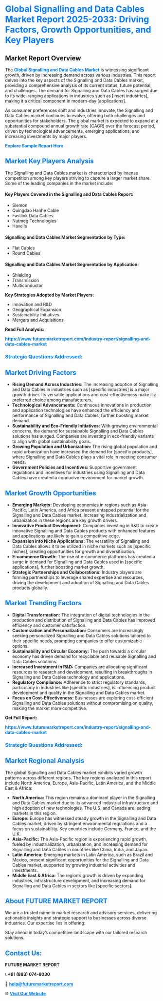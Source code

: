 <h1 style="color: #007BFF;">Global Signalling and Data Cables Market Report 2025-2033: Driving Factors, Growth Opportunities, and Key Players</h1>

<section id="overview">
<h2>Market Report Overview</h2>
<p>The <a href="https://www.futuremarketreport.com/industry-report/signalling-and-data-cables-market" style="color: #007BFF; text-decoration: none;"><strong>Global Signalling and Data Cables Market</strong></a> is witnessing significant growth, driven by increasing demand across various industries. This report delves into the key aspects of the Signalling and Data Cables market, providing a comprehensive analysis of its current status, future potential, and challenges. The demand for Signalling and Data Cables has surged due to its wide-ranging applications in industries such as [insert industries], making it a critical component in modern-day [applications].</p>
<p>As consumer preferences shift and industries innovate, the Signalling and Data Cables market continues to evolve, offering both challenges and opportunities for stakeholders. The global market is expected to expand at a substantial compound annual growth rate (CAGR) over the forecast period, driven by technological advancements, emerging applications, and increasing investments by major players.</p>
</section>

<section id="overview">
<p><a href="https://www.futuremarketreport.com/request-sample/reportId=82263" style="color: #007BFF; text-decoration: none;"><strong>Explore Sample Report Here</strong></a></p>
</section>

<section id="key-players">
<h2 style="color: #007BFF;">Market Key Players Analysis</h2>
<p>The Signalling and Data Cables market is characterized by intense competition among key players striving to capture a larger market share. Some of the leading companies in the market include:</p>
<h4>Key Players Covered in the Signalling and Data Cables Report:</h4>
<ul><li>Siemon</li><li>Quingdao Hanhe Cable</li><li>Fastlink Data Cables</li><li>Nutmeg Technologies</li><li>Havells</li></ul>
<h4>Signalling and Data Cables Market Segmentation by Type:</h4>
<ul><li>Flat Cables</li><li>Round Cables</li></ul>

<h4>Signalling and Data Cables Market Segmentation by Application:</h4>
<ul><li>Shielding</li><li>Transmission</li><li>Multiconductor</li></ul>
<p><strong>Key Strategies Adopted by Market Players:</strong></p>
<ul>
<li>Innovation and R&D</li>
<li>Geographical Expansion</li>
<li>Sustainability Initiatives</li>
<li>Mergers and Acquisitions</li>
</ul>
</section>

<section>
<p><strong>Read Full Analysis: </strong></p><a href="https://www.futuremarketreport.com/industry-report/signalling-and-data-cables-market" style="color: #007BFF; text-decoration: none;"><strong>https://www.futuremarketreport.com/industry-report/signalling-and-data-cables-market</strong></a>
<h3 style="color: #007BFF;">Strategic Questions Addressed:</h3>
</section>

<section id="driving-factors">
<h2 style="color: #007BFF;">Market Driving Factors</h2>
<ul>
<li><strong>Rising Demand Across Industries:</strong> The increasing adoption of Signalling and Data Cables in industries such as [specific industries] is a major growth driver. Its versatile applications and cost-effectiveness make it a preferred choice among manufacturers.</li>
<li><strong>Technological Advancements:</strong> Continuous innovations in production and application technologies have enhanced the efficiency and performance of Signalling and Data Cables, further boosting market demand.</li>
<li><strong>Sustainability and Eco-Friendly Initiatives:</strong> With growing environmental concerns, the demand for sustainable Signalling and Data Cables solutions has surged. Companies are investing in eco-friendly variants to align with global sustainability goals.</li>
<li><strong>Growing Population and Urbanization:</strong> The rising global population and rapid urbanization have increased the demand for [specific products], where Signalling and Data Cables plays a vital role in meeting consumer needs.</li>
<li><strong>Government Policies and Incentives:</strong> Supportive government regulations and incentives for industries using Signalling and Data Cables have created a conducive environment for market growth.</li>
</ul>
</section>

<section id="growth-opportunities">
<h2 style="color: #007BFF;">Market Growth Opportunities</h2>
<ul>
<li><strong>Emerging Markets:</strong> Developing economies in regions such as Asia-Pacific, Latin America, and Africa present untapped potential for the Signalling and Data Cables market. Increasing industrialization and urbanization in these regions are key growth drivers.</li>
<li><strong>Innovative Product Development:</strong> Companies investing in R&D to create innovative Signalling and Data Cables products with enhanced features and applications are likely to gain a competitive edge.</li>
<li><strong>Expansion into Niche Applications:</strong> The versatility of Signalling and Data Cables allows it to be utilized in niche markets such as [specific niches], creating opportunities for growth and diversification.</li>
<li><strong>E-commerce Growth:</strong> The rise of e-commerce platforms has created a surge in demand for Signalling and Data Cables used in [specific applications], further boosting market growth.</li>
<li><strong>Strategic Partnerships and Collaborations:</strong> Industry players are forming partnerships to leverage shared expertise and resources, driving the development and adoption of Signalling and Data Cables products globally.</li>
</ul>
</section>

<section id="trending-factors">
<h2 style="color: #007BFF;">Market Trending Factors</h2>
<ul>
<li><strong>Digital Transformation:</strong> The integration of digital technologies in the production and distribution of Signalling and Data Cables has improved efficiency and customer satisfaction.</li>
<li><strong>Customization and Personalization:</strong> Consumers are increasingly seeking personalized Signalling and Data Cables solutions tailored to their specific needs, prompting companies to offer customizable options.</li>
<li><strong>Sustainability and Circular Economy:</strong> The push towards a circular economy has driven demand for recyclable and reusable Signalling and Data Cables solutions.</li>
<li><strong>Increased Investment in R&D:</strong> Companies are allocating significant resources to research and development, resulting in breakthroughs in Signalling and Data Cables technology and applications.</li>
<li><strong>Regulatory Compliance:</strong> Adherence to strict regulatory standards, particularly in industries like [specific industries], is influencing product development and quality in the Signalling and Data Cables market.</li>
<li><strong>Focus on Cost-Effectiveness:</strong> Businesses are exploring cost-efficient Signalling and Data Cables solutions without compromising on quality, making the market more competitive.</li>
</ul>
</section>

<section>
<p><strong>Get Full Report: </strong></p><a href="https://www.futuremarketreport.com/industry-report/signalling-and-data-cables-market" style="color: #007BFF; text-decoration: none;"><strong>https://www.futuremarketreport.com/industry-report/signalling-and-data-cables-market</strong></a>
<h3 style="color: #007BFF;">Strategic Questions Addressed:</h3>
</section>


<section id="regional-analysis">
<h2 style="color: #007BFF;">Market Regional Analysis</h2>
<p>The global Signalling and Data Cables market exhibits varied growth patterns across different regions. The key regions analyzed in this report include North America, Europe, Asia-Pacific, Latin America, and the Middle East & Africa:</p>
<ul>
<li><strong>North America:</strong> This region remains a dominant player in the Signalling and Data Cables market due to its advanced industrial infrastructure and high adoption of new technologies. The U.S. and Canada are leading markets in this region.</li>
<li><strong>Europe:</strong> Europe has witnessed steady growth in the Signalling and Data Cables market, driven by stringent environmental regulations and a focus on sustainability. Key countries include Germany, France, and the U.K.</li>
<li><strong>Asia-Pacific:</strong> The Asia-Pacific region is experiencing rapid growth, fueled by industrialization, urbanization, and increasing demand for Signalling and Data Cables in countries like China, India, and Japan.</li>
<li><strong>Latin America:</strong> Emerging markets in Latin America, such as Brazil and Mexico, present significant opportunities for the Signalling and Data Cables market, supported by growing industrial activities and investments.</li>
<li><strong>Middle East & Africa:</strong> The region’s growth is driven by expanding industries, infrastructure development, and increasing demand for Signalling and Data Cables in sectors like [specific sectors].</li>
</ul>
</section>

<footer>
<h2 style="color: #007BFF;">About FUTURE MARKET REPORT</h2>
<p>We are a trusted name in market research and advisory services, delivering actionable insights and strategic support to businesses across diverse industries. Our expertise lies in offering:</p>

<p>Stay ahead in today’s competitive landscape with our tailored research solutions.</p>

<h2 style="color: #007BFF;">Contact Us:</h2>
<p><strong>FUTURE MARKET REPORT</strong></p>
<p>📞 <strong>+91 (883) 074-8030</strong></p>
<p>📧 <strong><a href="mailto:help@futuremarketreport.com" style="color: #007BFF;">help@futuremarketreport.com</a></strong></p>
<p>🌐 <strong><a href="https://www.futuremarketreport.com/" style="color: #007BFF;">Visit Our Website</a></strong></p>
</footer>